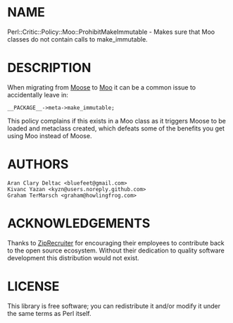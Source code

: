 # NAME

Perl::Critic::Policy::Moo::ProhibitMakeImmutable - Makes sure that Moo classes
do not contain calls to make\_immutable.

# DESCRIPTION

When migrating from [Moose](https://metacpan.org/pod/Moose) to [Moo](https://metacpan.org/pod/Moo) it can be a common issue to accidentally
leave in:

    __PACKAGE__->meta->make_immutable;

This policy complains if this exists in a Moo class as it triggers Moose to be
loaded and metaclass created, which defeats some of the benefits you get using
Moo instead of Moose.

# AUTHORS

    Aran Clary Deltac <bluefeet@gmail.com>
    Kivanc Yazan <kyzn@users.noreply.github.com>
    Graham TerMarsch <graham@howlingfrog.com>

# ACKNOWLEDGEMENTS

Thanks to [ZipRecruiter](https://www.ziprecruiter.com/)
for encouraging their employees to contribute back to the open
source ecosystem.  Without their dedication to quality software
development this distribution would not exist.

# LICENSE

This library is free software; you can redistribute it and/or modify
it under the same terms as Perl itself.
